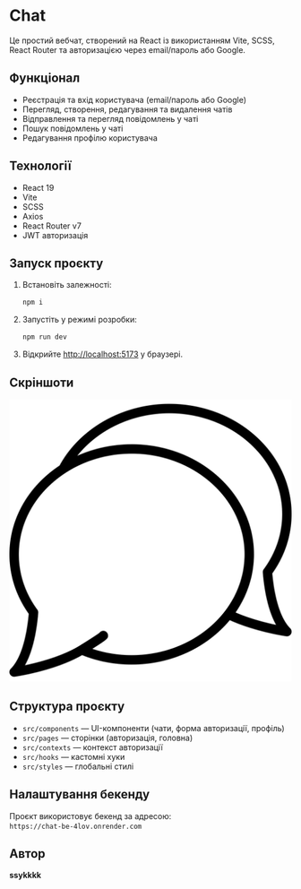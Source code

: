 # Chat

Це простий вебчат, створений на React із використанням Vite, SCSS, React Router та авторизацією через email/пароль або Google.

## Функціонал

- Реєстрація та вхід користувача (email/пароль або Google)
- Перегляд, створення, редагування та видалення чатів
- Відправлення та перегляд повідомлень у чаті
- Пошук повідомлень у чаті
- Редагування профілю користувача

## Технології

- React 19
- Vite
- SCSS
- Axios
- React Router v7
- JWT авторизація

## Запуск проєкту

1. Встановіть залежності:

   ```sh
   npm i
   ```

2. Запустіть у режимі розробки:

   ```sh
   npm run dev
   ```

3. Відкрийте [http://localhost:5173](http://localhost:5173) у браузері.

## Скріншоти

![Головна сторінка](public/chat.svg)

## Структура проєкту

- `src/components` — UI-компоненти (чати, форма авторизації, профіль)
- `src/pages` — сторінки (авторизація, головна)
- `src/contexts` — контекст авторизації
- `src/hooks` — кастомні хуки
- `src/styles` — глобальні стилі

## Налаштування бекенду

Проєкт використовує бекенд за адресою:  
`https://chat-be-4lov.onrender.com`

## Автор

**ssykkkk**
